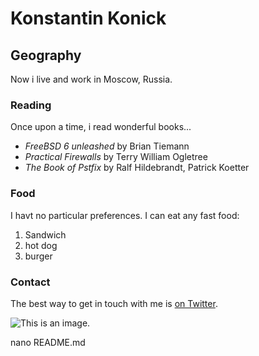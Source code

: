  # Konstantin Konick

 ## Geography
 
 Now i live and work in Moscow, Russia.

 ### Reading

 Once upon a time, i read wonderful books... 

 - *FreeBSD 6 unleashed* by Brian Tiemann
 - *Practical Firewalls* by Terry William Ogletree
 - *The Book of Pstfix* by Ralf Hildebrandt, Patrick Koetter

 ### Food

 I havt no particular preferences. I can eat any fast food:
 1. Sandwich
 2. hot dog
 3. burger

 ### Contact

 The best way to get in touch with me is [on Twitter](https://www.twitter.org/konick_).

 ![This is an image.](https://github.com/yihui/xaringan/releases/download/v0.0.2/karl-moustache.jpg)

 nano README.md 
